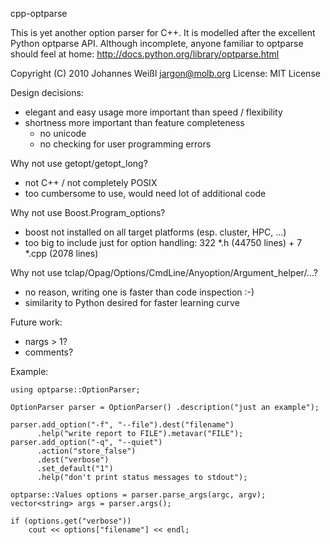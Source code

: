 cpp-optparse

This is yet another option parser for C++. It is modelled after the
excellent Python optparse API. Although incomplete, anyone familiar to 
optparse should feel at home:
http://docs.python.org/library/optparse.html

Copyright (C) 2010 Johannes Weißl <jargon@molb.org>
License: MIT License

Design decisions:
- elegant and easy usage more important than speed / flexibility
- shortness more important than feature completeness
  * no unicode
  * no checking for user programming errors

Why not use getopt/getopt_long?
- not C++ / not completely POSIX
- too cumbersome to use, would need lot of additional code

Why not use Boost.Program_options?
- boost not installed on all target platforms (esp. cluster, HPC, ...)
- too big to include just for option handling:
  322 *.h (44750 lines) + 7 *.cpp (2078 lines)

Why not use tclap/Opag/Options/CmdLine/Anyoption/Argument_helper/...?
- no reason, writing one is faster than code inspection :-)
- similarity to Python desired for faster learning curve

Future work:
- nargs > 1?
- comments?


Example:

    using optparse::OptionParser;
    
    OptionParser parser = OptionParser() .description("just an example");
    
    parser.add_option("-f", "--file").dest("filename")
          .help("write report to FILE").metavar("FILE");
    parser.add_option("-q", "--quiet")
          .action("store_false") 
          .dest("verbose")
          .set_default("1")
          .help("don't print status messages to stdout");
    
    optparse::Values options = parser.parse_args(argc, argv);
    vector<string> args = parser.args();
    
    if (options.get("verbose"))
        cout << options["filename"] << endl;
